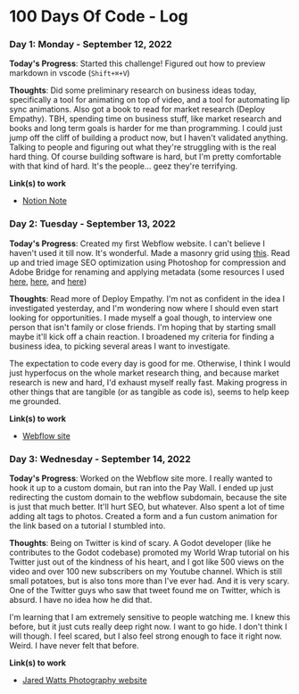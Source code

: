 # 100 Days Of Code - Log

### Day 1: Monday - September 12, 2022

**Today's Progress**: Started this challenge! Figured out how to preview markdown in vscode (`Shift+⌘+V`)

**Thoughts**: Did some preliminary research on business ideas today, specifically a tool for animating on top of video, and a tool for automating lip sync animations. Also got a book to read for market research (Deploy Empathy). TBH, spending time on business stuff, like market research and books and long term goals is harder for me than programming. I could just jump off the cliff of building a product now, but I haven't validated anything. Talking to people and figuring out what they're struggling with is the real hard thing. Of course building software is hard, but I'm pretty comfortable with that kind of hard. It's the people... geez they're terrifying.

**Link(s) to work**

- [Notion Note](https://www.notion.so/Animation-tool-for-adding-anims-on-top-of-videos-c8a7373e15f549b9b77f9986bd1cc5b9)

### Day 2: Tuesday - September 13, 2022

**Today's Progress**: Created my first Webflow website. I can't believe I haven't used it till now. It's wonderful. Made a masonry grid using [this](https://webflow.com/made-in-webflow/website/Masonry-Grid). Read up and tried image SEO optimization using Photoshop for compression and Adobe Bridge for renaming and applying metadata (some resources I used [here](https://university.webflow.com/lesson/image-resolution), [here](https://flothemes.com/everything-photographer-seo/), and [here](https://www.foregroundweb.com/image-size/))

**Thoughts**: Read more of Deploy Empathy. I'm not as confident in the idea I investigated yesterday, and I'm wondering now where I should even start looking for opportunities. I made myself a goal though, to interview one person that isn't family or close friends. I'm hoping that by starting small maybe it'll kick off a chain reaction. I broadened my criteria for finding a business idea, to picking several areas I want to investigate.

The expectation to code every day is good for me. Otherwise, I think I would just hyperfocus on the whole market research thing, and because market research is new and hard, I'd exhaust myself really fast. Making progress in other things that are tangible (or as tangible as code is), seems to help keep me grounded.

**Link(s) to work**

- [Webflow site](https://jared-watts-photography.webflow.io/)

### Day 3: Wednesday - September 14, 2022

**Today's Progress**: Worked on the Webflow site more. I really wanted to hook it up to a custom domain, but ran into the Pay Wall. I ended up just redirecting the custom domain to the webflow subdomain, because the site is just that much better. It'll hurt SEO, but whatever. Also spent a lot of time adding alt tags to photos. Created a form and a fun custom animation for the link based on a tutorial I stumbled into.

**Thoughts**: Being on Twitter is kind of scary. A Godot developer (like he contributes to the Godot codebase) promoted my World Wrap tutorial on his Twitter just out of the kindness of his heart, and I got like 500 views on the video and over 100 new subscribers on my Youtube channel. Which is still small potatoes, but is also tons more than I've ever had. And it is very scary. One of the Twitter guys who saw that tweet found me on Twitter, which is absurd. I have no idea how he did that.

I'm learning that I am extremely sensitive to people watching me. I knew this before, but it just cuts really deep right now. I want to go hide. I don't think I will though. I feel scared, but I also feel strong enough to face it right now. Weird. I have never felt that before.

**Link(s) to work**

- [Jared Watts Photography website](https://jaredwattsphotography.com/)
